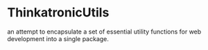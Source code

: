 ThinkatronicUtils
=================

an attempt to encapsulate a set of essential utility functions for web development into a single package.